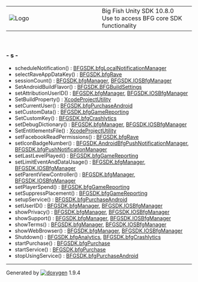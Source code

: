 <table>
<colgroup>
<col style="width: 50%" />
<col style="width: 50%" />
</colgroup>
<tbody>
<tr class="odd">
<td><img src="Icon-100.png" alt="Logo" /></td>
<td><div id="projectname">
Big Fish Unity SDK<span id="projectnumber"> 10.8.0</span>
</div>
<div id="projectbrief">
Use to access BFG core SDK functionality
</div></td>
</tr>
</tbody>
</table>

 

### \- s -

  - scheduleNotification() : [BFGSDK.bfgLocalNotificationManager](class_b_f_g_s_d_k_1_1bfg_local_notification_manager.html#aa19aef26d35ab8e51d7406cc15c881b0)
  - selectRaveAppDataKey() : [BFGSDK.bfgRave](class_b_f_g_s_d_k_1_1bfg_rave.html#a25d7cf2f8a556a1ca9099f4d8a672ced)
  - sessionCount() : [BFGSDK.bfgManager](class_b_f_g_s_d_k_1_1bfg_manager.html#a3e05aba4870763b5d7bbb615db95624b),
    [BFGSDK.IOSBfgManager](class_b_f_g_s_d_k_1_1_i_o_s_bfg_manager.html#a3fd3ceb8ba7a8482519180d601082e2b)
  - SetAndroidBuildFlavor() : [BFGSDK.BFGBuildSettings](class_b_f_g_s_d_k_1_1_b_f_g_build_settings.html#acddcc13d521b59e767357cd76e18d3ba)
  - setAttributionUserID() : [BFGSDK.bfgManager](class_b_f_g_s_d_k_1_1bfg_manager.html#a5763138d374fe71cc40d4a542f983fb3),
    [BFGSDK.IOSBfgManager](class_b_f_g_s_d_k_1_1_i_o_s_bfg_manager.html#aef085799e551da7d4562c70e2d5580e8)
  - SetBuildProperty() : [XcodeProjectUtility](class_xcode_project_utility.html#aa37bf7c05bae7e7ff0b44697c9ef5149)
  - setCurrentUser() : [BFGSDK.bfgPurchaseAndroid](class_b_f_g_s_d_k_1_1bfg_purchase_android.html#ab80218431a91bda1e48df98cd3829e8f)
  - setCustomData() : [BFGSDK.bfgGameReporting](class_b_f_g_s_d_k_1_1bfg_game_reporting.html#a5fcdfdeeca48ffe379c4da5a1c9ccc1d)
  - SetCustomKey() : [BFGSDK.bfgCrashlytics](class_b_f_g_s_d_k_1_1bfg_crashlytics.html#ad9d86732aacef0ce5802b1d38fa0f7ff)
  - setDebugDictionary() : [BFGSDK.bfgManager](class_b_f_g_s_d_k_1_1bfg_manager.html#aae89b95ebf41582f62f7cbd5a981bf0a),
    [BFGSDK.IOSBfgManager](class_b_f_g_s_d_k_1_1_i_o_s_bfg_manager.html#ad7db01233cbaa859f25358d1157c7326)
  - SetEntitlementsFile() : [XcodeProjectUtility](class_xcode_project_utility.html#ad20ea2ba565e34441a1b170e84e313c3)
  - setFacebookReadPermissions() : [BFGSDK.bfgRave](class_b_f_g_s_d_k_1_1bfg_rave.html#a30229455a7bcd316db49bea99ba3f51f)
  - setIconBadgeNumber() : [BFGSDK.AndroidBfgPushNotificationManager](class_b_f_g_s_d_k_1_1_android_bfg_push_notification_manager.html#a4e2fbb9c76e5ea90a7c8c9bdfdb6e094),
    [BFGSDK.bfgPushNotificationManager](class_b_f_g_s_d_k_1_1bfg_push_notification_manager.html#a77b6c4299fda32b9ada004ab4c68b25d)
  - setLastLevelPlayed() : [BFGSDK.bfgGameReporting](class_b_f_g_s_d_k_1_1bfg_game_reporting.html#a864903f31edddf48759de81376cdba17)
  - setLimitEventAndDataUsage() : [BFGSDK.bfgManager](class_b_f_g_s_d_k_1_1bfg_manager.html#a716799ad435ee107d0737a0624e1a092),
    [BFGSDK.IOSBfgManager](class_b_f_g_s_d_k_1_1_i_o_s_bfg_manager.html#a830151f085405c5ea44e72d5a5366102)
  - setParentViewController() : [BFGSDK.bfgManager](class_b_f_g_s_d_k_1_1bfg_manager.html#a545ff1aad1cee26b3855c9517dba8638),
    [BFGSDK.IOSBfgManager](class_b_f_g_s_d_k_1_1_i_o_s_bfg_manager.html#a28aa54fda6ae43f85ed107a79a72cc16)
  - setPlayerSpend() : [BFGSDK.bfgGameReporting](class_b_f_g_s_d_k_1_1bfg_game_reporting.html#a719bdb73f129031eb611562693a4947d)
  - setSuppressPlacement() : [BFGSDK.bfgGameReporting](class_b_f_g_s_d_k_1_1bfg_game_reporting.html#a8af06bf78e168555db7ff6cf4384450b)
  - setupService() : [BFGSDK.bfgPurchaseAndroid](class_b_f_g_s_d_k_1_1bfg_purchase_android.html#a81489a72200869eb4803bebc36ea08dd)
  - setUserID() : [BFGSDK.bfgManager](class_b_f_g_s_d_k_1_1bfg_manager.html#a3e6b1c7d84d5e0cc742b5f6251908dd1),
    [BFGSDK.IOSBfgManager](class_b_f_g_s_d_k_1_1_i_o_s_bfg_manager.html#a51cac8ae1294fe7917d5d1d976134732)
  - showPrivacy() : [BFGSDK.bfgManager](class_b_f_g_s_d_k_1_1bfg_manager.html#aea6914f6b349aa354502f9599e70aff5),
    [BFGSDK.IOSBfgManager](class_b_f_g_s_d_k_1_1_i_o_s_bfg_manager.html#a2ff486fa012536398a198ccf6ab9ea32)
  - showSupport() : [BFGSDK.bfgManager](class_b_f_g_s_d_k_1_1bfg_manager.html#ae30496e6a4b35885ffcb67b32ba8cb39),
    [BFGSDK.IOSBfgManager](class_b_f_g_s_d_k_1_1_i_o_s_bfg_manager.html#a9c239e5db4396d7ba4d9f074c3528dd5)
  - showTerms() : [BFGSDK.bfgManager](class_b_f_g_s_d_k_1_1bfg_manager.html#ac9a5b31bf2a780151a3d60da0a5378f9),
    [BFGSDK.IOSBfgManager](class_b_f_g_s_d_k_1_1_i_o_s_bfg_manager.html#aac8fee23b4d908eb769146086467aaad)
  - showWebBrowser() : [BFGSDK.bfgManager](class_b_f_g_s_d_k_1_1bfg_manager.html#abdaf9376fec1ea61c9087deb31caa107),
    [BFGSDK.IOSBfgManager](class_b_f_g_s_d_k_1_1_i_o_s_bfg_manager.html#ad1fecb6ed113adbc270a595f11976b27)
  - Shutdown() : [BFGSDK.bfgAnalytics](class_b_f_g_s_d_k_1_1bfg_analytics.html#ab1b169fcce6e6b7f218421efafb0c220),
    [BFGSDK.bfgCrashlytics](class_b_f_g_s_d_k_1_1bfg_crashlytics.html#a08d66deea80d2970cc1fec56b0e4e3a4)
  - startPurchase() : [BFGSDK.bfgPurchase](class_b_f_g_s_d_k_1_1bfg_purchase.html#ac150b7297d5098b55e4ddefdad75a3a7)
  - startService() : [BFGSDK.bfgPurchase](class_b_f_g_s_d_k_1_1bfg_purchase.html#a542dc3c3294b02f6875e916b0b69963b)
  - stopUsingService() : [BFGSDK.bfgPurchaseAndroid](class_b_f_g_s_d_k_1_1bfg_purchase_android.html#a7d7b9475b71324d7d9f0b48c7a1397e7)

-----

Generated
by [![doxygen](doxygen.svg)](https://www.doxygen.org/index.html) 1.9.4
